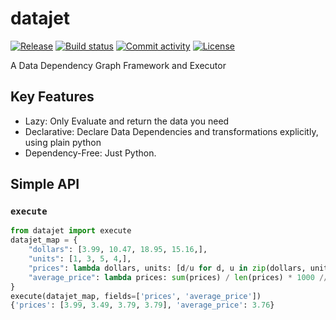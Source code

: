 # datajet

[![Release](https://img.shields.io/github/v/release/bmritz/datajet)](https://img.shields.io/github/v/release/bmritz/datajet)
[![Build status](https://img.shields.io/github/workflow/status/bmritz/datajet/merge-to-main)](https://img.shields.io/github/workflow/status/bmritz/datajet/merge-to-main)
[![Commit activity](https://img.shields.io/github/commit-activity/m/bmritz/datajet)](https://img.shields.io/github/commit-activity/m/bmritz/datajet)
[![License](https://img.shields.io/github/license/bmritz/datajet)](https://img.shields.io/github/license/bmritz/datajet)

A Data Dependency Graph Framework and Executor

## Key Features
- Lazy: Only Evaluate and return the data you need
- Declarative: Declare Data Dependencies and transformations explicitly, using plain python
- Dependency-Free: Just Python. 

## Simple API

### `execute`

```python
from datajet import execute
datajet_map = {
    "dollars": [3.99, 10.47, 18.95, 15.16,],
    "units": [1, 3, 5, 4,],
    "prices": lambda dollars, units: [d/u for d, u in zip(dollars, units)],
    "average_price": lambda prices: sum(prices) / len(prices) * 1000 // 10 / 100
}
execute(datajet_map, fields=['prices', 'average_price'])
{'prices': [3.99, 3.49, 3.79, 3.79], 'average_price': 3.76}
```